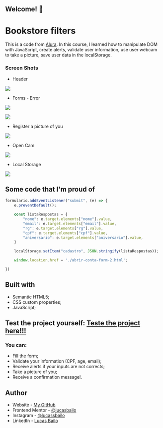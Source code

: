 ## Welcome! 👋

# Bookstore filters

This is a code from [Alura](https://www.alura.com.br). In this course, I learned how to manipulate DOM with JavaScript, create alerts, validate user information, use user webcam to take a picture, save user data in the localStorage.

### Screen Shots
- Header

![](./prints/main.png)

- Forms - Error

![](./prints/Alerts.png)

![](./prints/Alerts2.png)

- Register a picture of you

![](./prints/closedCam.png)

- Open Cam

![](./prints/openCam.png)

- Local Storage

![](./prints/localStorage.png)


## Some code that I'm proud of
```js
formulario.addEventListener("submit", (e) => {
    e.preventDefault();

    const listaRespostas = {
        "nome": e.target.elements["nome"].value,
        "email": e.target.elements["email"].value,
        "rg": e.target.elements["rg"].value,
        "cpf": e.target.elements["cpf"].value,
        "aniversario": e.target.elements["aniversario"].value,
    }

    localStorage.setItem("cadastro", JSON.stringify(listaRespostas));

    window.location.href = './abrir-conta-form-2.html';

})
```

## Built with

- Semantic HTML5;
- CSS custom properties;
- JavaScript;

## Test the project yourself: [Teste the project here!!!](#)

### You can:

- Fill the form;
- Validate your information (CPF, age, email);
- Receive alerts if your inputs are not corrects;
- Take a picture of you;
- Receive a confirmation message!.

## Author

- Website - [My GitHub](https://github.com/lucasbailo)
- Frontend Mentor - [@lucasbailo](https://www.frontendmentor.io/profile/lucasbailo)
- Instagram - [@lucassbailo](https://www.instagram.com/lucassbailo/)
- LinkedIn - [Lucas Bailo](https://www.linkedin.com/in/lcsbailo)